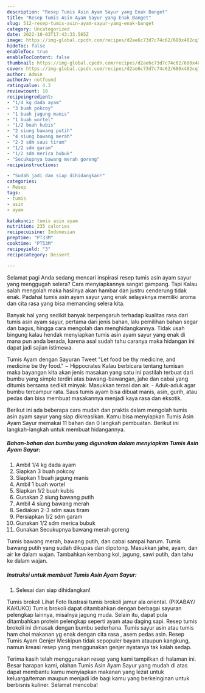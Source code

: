 ```yaml
---
description: "Resep Tumis Asin Ayam Sayur yang Enak Banget"
title: "Resep Tumis Asin Ayam Sayur yang Enak Banget"
slug: 512-resep-tumis-asin-ayam-sayur-yang-enak-banget
category: Uncategorized
date: 2022-10-03T17:43:33.565Z
image: https://img-global.cpcdn.com/recipes/d2ae6c73d7c74c62/680x482cq70/tumis-asin-ayam-sayur-foto-resep-utama.jpg
hideToc: false
enableToc: true
enableTocContent: false
thumbnail: https://img-global.cpcdn.com/recipes/d2ae6c73d7c74c62/680x482cq70/tumis-asin-ayam-sayur-foto-resep-utama.jpg
cover: https://img-global.cpcdn.com/recipes/d2ae6c73d7c74c62/680x482cq70/tumis-asin-ayam-sayur-foto-resep-utama.jpg
author: Admin
authorAv: notfound
ratingvalue: 4.3
reviewcount: 10
recipeingredient:
- "1/4 kg dada ayam"
- "3 buah pokcoy"
- "1 buah jagung manis"
- "1 buah wortel"
- "1/2 buah kubis"
- "2 siung bawang putih"
- "4 siung bawang merah"
- "2-3 sdm saus tiram"
- "1/2 sdm garam"
- "1/2 sdm merica bubuk"
- "Secukupnya bawang merah goreng"
recipeinstructions:

- "Sudah jadi dan siap dihidangkan!"
categories:
- Resep
tags:
- tumis
- asin
- ayam

katakunci: tumis asin ayam 
nutrition: 235 calories
recipecuisine: Indonesian
preptime: "PT33M"
cooktime: "PT53M"
recipeyield: "3"
recipecategory: Dessert

---
```



Selamat pagi Anda sedang mencari inspirasi resep tumis asin ayam sayur yang menggugah selera? Cara menyiapkannya sangat gampang. Tapi Kalau salah mengolah maka hasilnya akan hambar dan justru cenderung tidak enak. Padahal tumis asin ayam sayur yang enak selayaknya memiliki aroma dan cita rasa yang bisa memancing selera kita.


Banyak hal yang sedikit banyak berpengaruh terhadap kualitas rasa dari tumis asin ayam sayur, pertama dari jenis bahan, lalu pemilihan bahan segar dan bagus, hingga cara mengolah dan menghidangkannya. Tidak usah bingung kalau hendak menyiapkan tumis asin ayam sayur yang enak di mana pun anda berada, karena asal sudah tahu caranya maka hidangan ini dapat jadi sajian istimewa.

Tumis Ayam dengan Sayuran Tweet &#34;Let food be thy medicine, and medicine be thy food.&#34; ~ Hippocrates Kalau berbicara tentang tumisan maka bayangan kita akan jenis masakan yang satu ini pastilah terbuat dari bumbu yang simple terdiri atas bawang-bawangan, jahe dan cabai yang ditumis bersama sedikit minyak. Masukkan terasi dan air. - Aduk-aduk agar bumbu tercampur rata. Saus tumis ayam bisa dibuat manis, asin, gurih, atau pedas dan bisa membuat masakannya menjadi kaya rasa dan eksotik.


Berikut ini ada beberapa cara mudah dan praktis dalam mengolah tumis asin ayam sayur yang siap dikreasikan. Kamu bisa menyiapkan Tumis Asin Ayam Sayur memakai 11 bahan dan 0 langkah pembuatan. Berikut ini langkah-langkah untuk membuat hidangannya.

<!--inarticleads1-->

##### Bahan-bahan dan bumbu yang digunakan dalam menyiapkan Tumis Asin Ayam Sayur:

1. Ambil 1/4 kg dada ayam
1. Siapkan 3 buah pokcoy
1. Siapkan 1 buah jagung manis
1. Ambil 1 buah wortel
1. Siapkan 1/2 buah kubis
1. Gunakan 2 siung bawang putih
1. Ambil 4 siung bawang merah
1. Sediakan 2-3 sdm saus tiram
1. Persiapkan 1/2 sdm garam
1. Gunakan 1/2 sdm merica bubuk
1. Gunakan Secukupnya bawang merah goreng


Tumis bawang merah, bawang putih, dan cabai sampai harum. Tumis bawang putih yang sudah dikupas dan dipotong. Masukkan jahe, ayam, dan air ke dalam wajan. Tambahkan kembang kol, jagung, sawi putih, dan tahu ke dalam wajan. 

<!--inarticleads2-->

##### Instruksi untuk membuat Tumis Asin Ayam Sayur:


1. Selesai dan siap dihidangkan!

Tumis brokoli Lihat Foto Ilustrasi tumis brokoli jamur ala oriental. (PIXABAY/ KAKUKO) Tumis brokoli dapat ditambahkan dengan berbagai sayuran pelengkap lainnya, misalnya jagung muda. Selain itu, dapat pula ditambahkan protein pelengkap seperti ayam atau daging sapi. Resep tumis brokoli ini dimasak dengan bumbu sederhana. Tumis sayur asin atau tumis ham choi makanan yg enak dengan cita rasa , asem pedas asin. Resep Tumis Ayam Genjer Meskipun tidak sepopuler bayam ataupun kangkung, namun kreasi resep yang menggunakan genjer nyatanya tak kalah sedap. 

Terima kasih telah menggunakan resep yang kami tampilkan di halaman ini. Besar harapan kami, olahan Tumis Asin Ayam Sayur yang mudah di atas dapat membantu kamu menyiapkan makanan yang lezat untuk keluarga/teman maupun menjadi ide bagi kamu yang berkeinginan untuk berbisnis kuliner. Selamat mencoba!
